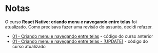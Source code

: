 # Notas

O curso **React Native: criando menu e navegando entre telas** foi atualizado. Como precisava fazer uma revisão do assunto, decidi refazer.

- [01 - Criando menu e navegando entre telas](/19%20-%20React%20Native/03%20-%20Navegacao%20entre%20telas/01%20-%20Criando%20menu%20e%20navegando%20entre%20telas/) - código do curso anterior
- [01 - Criando menu e navegando entre telas - [UPDATE]](/19%20-%20React%20Native/03%20-%20Navegacao%20entre%20telas/01%20-%20Criando%20menu%20e%20navegando%20entre%20telas%20-%20[UPDATE]/) - código do curso atualizado